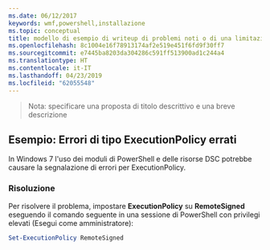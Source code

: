 ```yaml
---
ms.date: 06/12/2017
keywords: wmf,powershell,installazione
ms.topic: conceptual
title: modello di esempio di writeup di problemi noti o di una limitazione
ms.openlocfilehash: 8c1004e16f78913174af2e519e451f6fd9f30ff7
ms.sourcegitcommit: e7445ba8203da304286c591ff513900ad1c244a4
ms.translationtype: HT
ms.contentlocale: it-IT
ms.lasthandoff: 04/23/2019
ms.locfileid: "62055548"
---
```

 >Nota: specificare una proposta di titolo descrittivo e una breve descrizione

## <a name="example-erroneous-executionpolicy-errors"></a>Esempio: Errori di tipo ExecutionPolicy errati
In Windows 7 l'uso dei moduli di PowerShell e delle risorse DSC potrebbe causare la segnalazione di errori per ExecutionPolicy.

### <a name="resolution"></a>Risoluzione

Per risolvere il problema, impostare **ExecutionPolicy** su **RemoteSigned** eseguendo il comando seguente in una sessione di PowerShell con privilegi elevati (Esegui come amministratore):

```powershell
Set-ExecutionPolicy RemoteSigned
```
